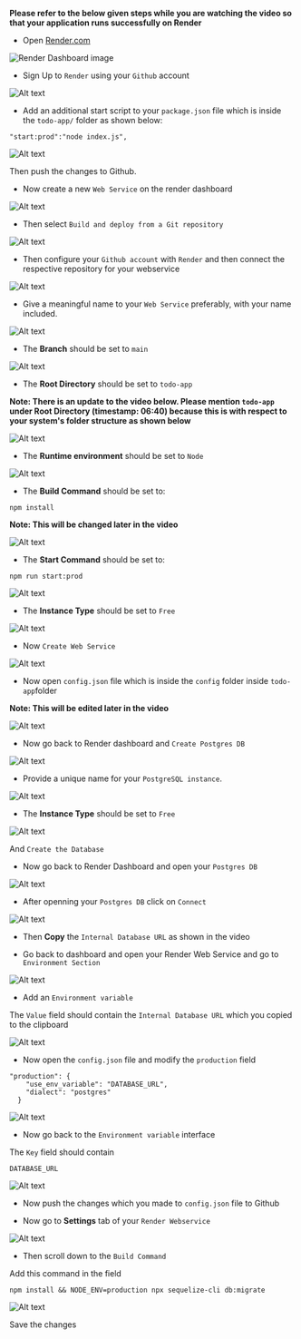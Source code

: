 **Please refer to the below given steps while you are watching the video so that your application runs successfully on Render**

- Open [Render.com](https://render.com/)

![Render Dashboard image](assets/image1.png)

- Sign Up to `Render` using your `Github` account

![Alt text](assets/image2.png)

- Add an additional start script to your `package.json` file which is inside the `todo-app/` folder as shown below:

```
"start:prod":"node index.js",
```

![Alt text](assets/image3.png)

Then push the changes to Github.

- Now create a new `Web Service` on the render dashboard

![Alt text](assets/image4.png)

- Then select `Build and deploy from a Git repository`

![Alt text](assets/image5.png)

- Then configure your `Github account` with `Render` and then connect the respective repository for your webservice

![Alt text](assets/image6.png)

- Give a meaningful name to your `Web Service` preferably, with your name included.

![Alt text](assets/image7.png)

- The **Branch** should be set to `main`

![Alt text](assets/image8.png)

- The **Root Directory** should be set to `todo-app`

**Note: There is an update to the video below. Please mention `todo-app` under Root Directory (timestamp: 06:40) because this is with respect to your system's folder structure as shown below**

![Alt text](assets/image9.png)

- The **Runtime environment** should be set to `Node`

![Alt text](assets/image10.png)

- The **Build Command** should be set to:

```
npm install
```

**Note: This will be changed later in the video**

![Alt text](assets/image11.png)

- The **Start Command** should be set to:

```
npm run start:prod
```

![Alt text](assets/image12.png)

- The **Instance Type** should be set to `Free`

![Alt text](assets/image13.png)

- Now `Create Web Service`

![Alt text](assets/image14.png)

- Now open `config.json` file which is inside the `config` folder inside `todo-app`folder

**Note: This will be edited later in the video**

![Alt text](assets/image15.png)

- Now go back to Render dashboard and `Create Postgres DB`

![Alt text](assets/image16.png)

- Provide a unique name for your `PostgreSQL instance`.

![Alt text](assets/image17.png)

- The **Instance Type** should be set to `Free`

![Alt text](assets/image18.png)

And `Create the Database`

- Now go back to Render Dashboard and open your `Postgres DB`

![Alt text](assets/image19.png)

- After openning your `Postgres DB` click on `Connect`

![Alt text](assets/image20.png)

- Then **Copy** the `Internal Database URL` as shown in the video

- Go back to dashboard and open your Render Web Service and go to `Environment Section`

![Alt text](assets/image21.png)

- Add an `Environment variable`

The `Value` field should contain the `Internal Database URL` which you copied to the clipboard

![Alt text](assets/image22.png)

- Now open the `config.json` file and modify the `production` field

```
"production": {
    "use_env_variable": "DATABASE_URL",
    "dialect": "postgres"
  }
```

![Alt text](assets/image23.png)

- Now go back to the `Environment variable` interface

The `Key` field should contain

```
DATABASE_URL
```

![Alt text](assets/image24.png)

- Now push the changes which you made to `config.json` file to Github

- Now go to **Settings** tab of your `Render Webservice`

![Alt text](assets/image25.png)

- Then scroll down to the `Build Command`

Add this command in the field

```
npm install && NODE_ENV=production npx sequelize-cli db:migrate
```

![Alt text](assets/image26.png)

Save the changes
